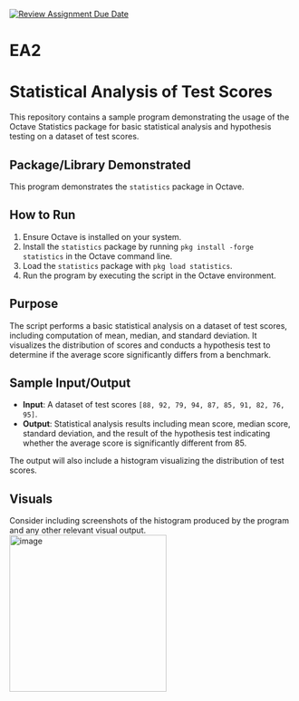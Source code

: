 [![Review Assignment Due Date](https://classroom.github.com/assets/deadline-readme-button-24ddc0f5d75046c5622901739e7c5dd533143b0c8e959d652212380cedb1ea36.svg)](https://classroom.github.com/a/RPDAFNpj)
# EA2
# Statistical Analysis of Test Scores

This repository contains a sample program demonstrating the usage of the Octave Statistics package for basic statistical analysis and hypothesis testing on a dataset of test scores.

## Package/Library Demonstrated

This program demonstrates the `statistics` package in Octave.

## How to Run

1. Ensure Octave is installed on your system.
2. Install the `statistics` package by running `pkg install -forge statistics` in the Octave command line.
3. Load the `statistics` package with `pkg load statistics`.
4. Run the program by executing the script in the Octave environment.

## Purpose

The script performs a basic statistical analysis on a dataset of test scores, including computation of mean, median, and standard deviation. It visualizes the distribution of scores and conducts a hypothesis test to determine if the average score significantly differs from a benchmark.

## Sample Input/Output

- **Input**: A dataset of test scores `[88, 92, 79, 94, 87, 85, 91, 82, 76, 95]`.
- **Output**: Statistical analysis results including mean score, median score, standard deviation, and the result of the hypothesis test indicating whether the average score is significantly different from 85.

The output will also include a histogram visualizing the distribution of test scores.

## Visuals

Consider including screenshots of the histogram produced by the program and any other relevant visual output.
<img width="277" alt="image" src="https://github.com/CS2613-WI24-FR01B/exploration-activity-2-DanielOlorunfemi/assets/156123223/ce2998cc-fc92-4687-88ef-e35060d6a71c">


